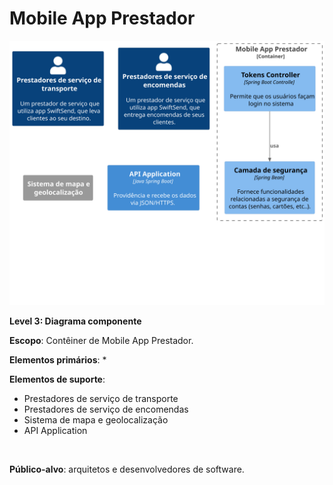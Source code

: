 # Mobile App Prestador

![diagram](container.svg)

**Level 3: Diagrama componente**

**Escopo**: Contêiner de Mobile App Prestador.

**Elementos primários**:
* 
<br>

**Elementos de suporte**:
* Prestadores de serviço de transporte
* Prestadores de serviço de encomendas
* Sistema de mapa e geolocalização
* API Application
<br>

**Público-alvo**: arquitetos e desenvolvedores de software.